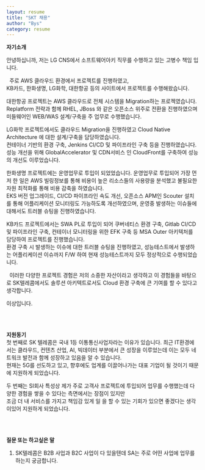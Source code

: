 ```yaml
---
layout: resume
title: "SKT 채용"
author: "Bys"
category: resume 
---
```



**자기소개**

안녕하십니까, 저는 LG CNS에서 소프트웨어아키 직무를 수행하고 있는 고병수 책임 입니다.  

&nbsp; 주로 AWS 클라우드 환경에서 프로젝트를 진행하였고,  
KB카드, 한화생명, LG화학, 대한항공 등의 사이트에서 프로젝트를 수행해왔습니다.  


대한항공 프로젝트는 AWS 클라우드로 전체 시스템을 Migration하는 프로젝였습니다.  
Replatform 전략과 함께 RHEL, JBoss 와 같은 오픈소스 위주로 전환을 진행하였으며 미들웨어인 WEB/WAS 설계/구축을 주 업무로 수행했습니다.  


LG화학 프로젝트에서도 클라우드 Migration을 진행하였고 Cloud Native Architecture 에 대한 설계/구축을 담당하였습니다.  
컨테이너 기반의 환경 구축, Jenkins CI/CD 및 파이프라인 구축 등을 진행하였습니다.  
성능 개선을 위해 GlobalAccelerator 및  CDN서비스 인 CloudFront를 구축하여 성능의 개선도 이루었습니다.  


한화생명 프로젝트에는 운영업무로 투입이 되었었습니다.
운영업무로 투입되어 가장 먼저 한 일은 AWS 빌링정보를 통해 비용이 높은 리소스들의 사용량을 분석했고 불필요한 자원 최적화를 통해 비용 감축을 하였습니다.  
EKS 버전 업그레이드, CI/CD 파이프라인 속도 개선, 오픈소스 APM인 Scouter 설치를 통해 어플리케이션 모니터링도 가능하도록 개선하였으며, 
운영중 발생하는 이슈들에 대해서도 트러블 슈팅을 진행하였습니다. 


KB카드 프로젝트에서는 SWA PL로 투입이 되어 쿠버네티스 환경 구축, Gitlab CI/CD 및 파이프라인 구축, 
컨테이너 모니터링을 위한 EFK 구축 등 MSA Outer 아키텍처를 담당하여 프로젝트를 진행했습니다.  
환경 구축 시 발생하는 이슈에 대한 트러블 슈팅을 진행하였고, 성능테스트에서 발생하는 어플리케이션 이슈까지 F/W 하여 현재 성능테스트까지 모두 정상적으로 수행되었습니다. 

&nbsp; 이러한 다양한 프로젝트 경험은 저의 소중한 자산이라고 생각하고 
이 경험들을 바탕으로 SK텔레콤에서도 솔루션 아키텍트로서도 Cloud 환경 구축에 큰 기여를 할 수 있다고 생각합니다.  

이상입니다.

<br><br>



**지원동기**  
첫 번째로 SK 텔레콤은 국내 1등 이통통신사업자라는 이유가 있습니다. 
최근 IT환경에서는 클라우드, 컨텐츠 산업, AI, 빅데이터 부분에서 큰 성장을 이루었는데 이는 모두 네트워크 발전과 함께 성장하고 있음을 알 수 있습니다.  
현재는 5G를 선도하고 있고, 향후에도 업계를 이끌어나가는 대표 기업이 될 것이기 때문에 지원하게 되었습니다.  

 
두 번째는 SI회사 특성상 제가 주로 고객사 프로젝트에 투입되어 업무를 수행했는데 다양한 경험을 쌓을 수 있다는 측면에서는 장점이 있지만   
조금 더 내 서비스를 가지고 책임감 있게 일 을 할 수 있는 기회가 있으면 좋겠다는 생각이있어 지원하게 되었습니다. 

<br><br>



**질문 또는 하고싶은 말**
1. SK텔레콤은 B2B 사업과 B2C 사업이 다 있을텐데 SA는 주로 어떤 사업에 업무를 하는지 궁금합니다.  

<br><br>





